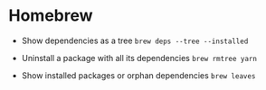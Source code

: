 # Homebrew

- Show dependencies as a tree
`brew deps --tree --installed`

- Uninstall a package with all its dependencies
`brew rmtree yarn`

- Show installed packages or orphan dependencies
`brew leaves`
